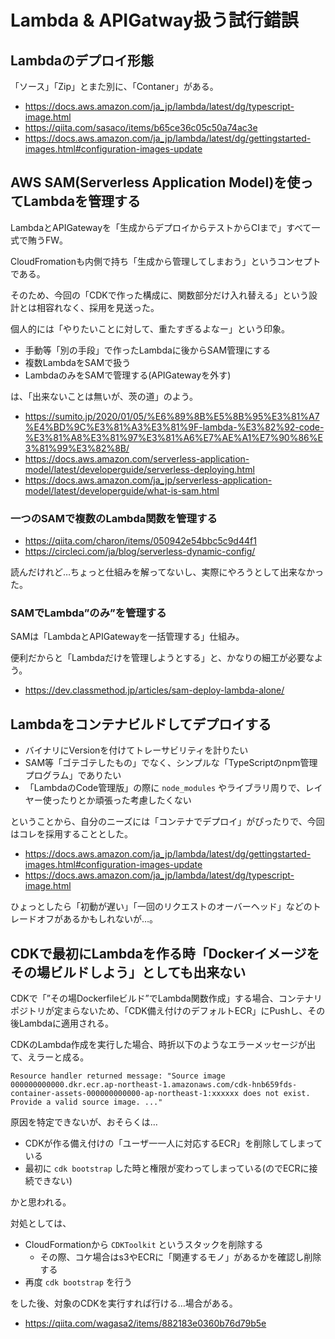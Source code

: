# Lambda & APIGatway扱う試行錯誤

## Lambdaのデプロイ形態

「ソース」「Zip」とまた別に、「Contaner」がある。

- https://docs.aws.amazon.com/ja_jp/lambda/latest/dg/typescript-image.html
- https://qiita.com/sasaco/items/b65ce36c05c50a74ac3e
- https://docs.aws.amazon.com/ja_jp/lambda/latest/dg/gettingstarted-images.html#configuration-images-update

## AWS SAM(Serverless Application Model)を使ってLambdaを管理する

LambdaとAPIGatewayを「生成からデプロイからテストからCIまで」すべて一式で賄うFW。

CloudFromationも内側で持ち「生成から管理してしまおう」というコンセプトである。

そのため、今回の「CDKで作った構成に、関数部分だけ入れ替える」という設計とは相容れなく、採用を見送った。

個人的には「やりたいことに対して、重たすぎるよなー」という印象。

- 手動等「別の手段」で作ったLambdaに後からSAM管理にする
- 複数LambdaをSAMで扱う
- LambdaのみをSAMで管理する(APIGatewayを外す)

は、「出来ないことは無いが、茨の道」のよう。

- https://sumito.jp/2020/01/05/%E6%89%8B%E5%8B%95%E3%81%A7%E4%BD%9C%E3%81%A3%E3%81%9F-lambda-%E3%82%92-code-%E3%81%A8%E3%81%97%E3%81%A6%E7%AE%A1%E7%90%86%E3%81%99%E3%82%8B/
- https://docs.aws.amazon.com/serverless-application-model/latest/developerguide/serverless-deploying.html
- https://docs.aws.amazon.com/ja_jp/serverless-application-model/latest/developerguide/what-is-sam.html

### 一つのSAMで複数のLambda関数を管理する

- https://qiita.com/charon/items/050942e54bbc5c9d44f1
- https://circleci.com/ja/blog/serverless-dynamic-config/

読んだけれど…ちょっと仕組みを解ってないし、実際にやろうとして出来なかった。

### SAMでLambda”のみ”を管理する

SAMは「LambdaとAPIGatewayを一括管理する」仕組み。

便利だからと「Lambdaだけを管理しようとする」と、かなりの細工が必要なよう。

- https://dev.classmethod.jp/articles/sam-deploy-lambda-alone/


## Lambdaをコンテナビルドしてデプロイする

- バイナリにVersionを付けてトレーサビリティを計りたい
- SAM等「ゴテゴテしたもの」でなく、シンプルな「TypeScriptのnpm管理プログラム」でありたい
- 「LambdaのCode管理版」の際に `node_modules` やライブラリ周りで、レイヤー使ったりとか頑張った考慮したくない

ということから、自分のニーズには「コンテナでデプロイ」がぴったりで、今回はコレを採用することとした。

- https://docs.aws.amazon.com/ja_jp/lambda/latest/dg/gettingstarted-images.html#configuration-images-update
- https://docs.aws.amazon.com/ja_jp/lambda/latest/dg/typescript-image.html

ひょっとしたら「初動が遅い」「一回のリクエストのオーバーヘッド」などのトレードオフがあるかもしれないが…。

## CDKで最初にLambdaを作る時「Dockerイメージをその場ビルドしよう」としても出来ない

CDKで「”その場Dockerfileビルド”でLambda関数作成」する場合、コンテナリポジトリが定まらないため、「CDK備え付けのデフォルトECR」にPushし、その後Lambdaに適用される。

CDKのLambda作成を実行した場合、時折以下のようなエラーメッセージが出て、えラーと成る。

```
Resource handler returned message: "Source image 000000000000.dkr.ecr.ap-northeast-1.amazonaws.com/cdk-hnb659fds-container-assets-000000000000-ap-northeast-1:xxxxxx does not exist. 
Provide a valid source image. ..."
```

原因を特定できないが、おそらくは…

- CDKが作る備え付けの「ユーザ一一人に対応するECR」を削除してしまっている
- 最初に `cdk bootstrap` した時と権限が変わってしまっている(のでECRに接続できない)

かと思われる。

対処としては、

- CloudFormationから `CDKToolkit` というスタックを削除する
  - その際、コケ場合はs3やECRに「関連するモノ」があるかを確認し削除する
- 再度 `cdk bootstrap` を行う

をした後、対象のCDKを実行すれば行ける…場合がある。

- https://qiita.com/wagasa2/items/882183e0360b76d79b5e
